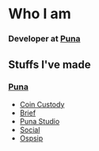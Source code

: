 # Who I am
### Developer at [Puna](puna.studio)

## Stuffs I've made
  ### [Puna](https://puna.studio)

  - [Coin Custody](https://coincustody.io)
  - [Brief](https://brief.puna.studio)
  - [Puna Studio](https://puna.studio)
  - [Social](https://social.puna.studio)
  - [Ospsip](https://ospsip.org.ar)
    
<!--
**sebafernandes/sebafernandes** is a ✨ _special_ ✨ repository because its `README.md` (this file) appears on your GitHub profile.

Here are some ideas to get you started:

- 🔭 I’m currently working on ...
- 🌱 I’m currently learning ...
- 👯 I’m looking to collaborate on ...
- 🤔 I’m looking for help with ...
- 💬 Ask me about ...
- 📫 How to reach me: ...
- 😄 Pronouns: ...
- ⚡ Fun fact: ...
-->

